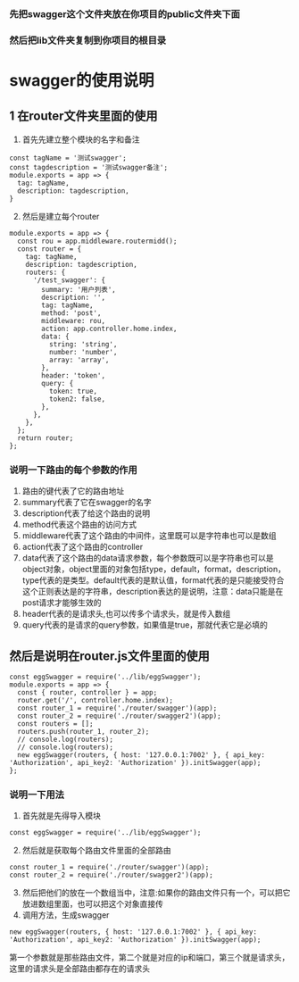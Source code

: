 ### 先把swagger这个文件夹放在你项目的public文件夹下面
### 然后把lib文件夹复制到你项目的根目录

# swagger的使用说明

## 1 在router文件夹里面的使用
1. 首先先建立整个模块的名字和备注
```
const tagName = '测试swagger';
const tagdescription = '测试swagger备注';
module.exports = app => {
  tag: tagName,
  description: tagdescription,
}
```
2. 然后是建立每个router
```
module.exports = app => {
  const rou = app.middleware.routermidd();
  const router = {
    tag: tagName,
    description: tagdescription,
    routers: {
      '/test_swagger': {
        summary: '用户列表',
        description: '',
        tag: tagName,
        method: 'post',
        middleware: rou,
        action: app.controller.home.index,
        data: {
          string: 'string',
          number: 'number',
          array: 'array',
        },
        header: 'token',
        query: {
          token: true,
          token2: false,
        },
      },
    },
  };
  return router;
};
```
### 说明一下路由的每个参数的作用
1. 路由的键代表了它的路由地址
2. summary代表了它在swagger的名字
3. description代表了给这个路由的说明
4. method代表这个路由的访问方式
5. middleware代表了这个路由的中间件，这里既可以是字符串也可以是数组
6. action代表了这个路由的controller
7. data代表了这个路由的data请求参数，每个参数既可以是字符串也可以是object对象，object里面的对象包括type，default，format，description，type代表的是类型。default代表的是默认值，format代表的是只能接受符合这个正则表达是的字符串，description表达的是说明，注意：data只能是在post请求才能够生效的
8. header代表的是请求头,也可以传多个请求头，就是传入数组
9. query代表的是请求的query参数，如果值是true，那就代表它是必填的


## 然后是说明在router.js文件里面的使用
```
const eggSwagger = require('../lib/eggSwagger');
module.exports = app => {
  const { router, controller } = app;
  router.get('/', controller.home.index);
  const router_1 = require('./router/swagger')(app);
  const router_2 = require('./router/swagger2')(app);
  const routers = [];
  routers.push(router_1, router_2);
  // console.log(routers);
  // console.log(routers);
  new eggSwagger(routers, { host: '127.0.0.1:7002' }, { api_key: 'Authorization', api_key2: 'Authorization' }).initSwagger(app);
};
```

### 说明一下用法
1. 首先就是先得导入模块
```
const eggSwagger = require('../lib/eggSwagger');
```
2. 然后就是获取每个路由文件里面的全部路由
```
const router_1 = require('./router/swagger')(app);
const router_2 = require('./router/swagger2')(app);
```
3. 然后把他们的放在一个数组当中，注意:如果你的路由文件只有一个，可以把它放进数组里面，也可以把这个对象直接传
4. 调用方法，生成swagger
```
new eggSwagger(routers, { host: '127.0.0.1:7002' }, { api_key: 'Authorization', api_key2: 'Authorization' }).initSwagger(app);
```
第一个参数就是那些路由文件，第二个就是对应的ip和端口，第三个就是请求头，这里的请求头是全部路由都存在的请求头